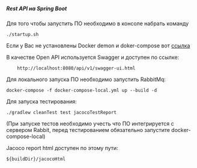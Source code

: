 ##### **Rest API на Spring Boot**

Для того чтобы запустить ПО необходимо в консоле набрать команду

```
./startup.sh
```

Если у Вас не установлены Docker demon и doker-compose вот [cсылка](https://docs.docker.com/get-docker/)

В качестве Open API используется Swagger и доступен по ссылке:
```
    http://localhost:8080/api/v1/swagger-ui.html
```

Для локального запуска ПО необходимо запустить RabbitMq:
```
docker-compose -f docker-compose-local.yml up --build -d
```

Для запуска тестирования:
```
./gradlew cleanTest test jacocoTestReport
```
(При запуске тестов необходимо учесть что ПО интегрируется с сервером Rabbit, перед тестированием обязательно запустите docker-compose-local)


Jacoco report html доступен по этому пути:
```
${buildDir}/jacocoHtml
```